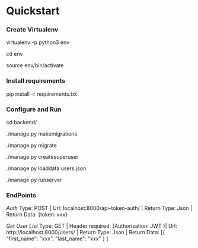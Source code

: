 # Quickstart

### Create Virtualenv

virtualenv -p python3 env

cd env

source env/bin/activate

### Install requirements

pip install -r requirements.txt

### Configure and Run 

cd backend/

./manage.py makemigrations

./manage.py migrate

./manage.py createsuperuser

./manage.py loaddata users.json

./manage.py runserver

### EndPoints

*Auth*
Type: POST | Url: localhost:8000/api-token-auth/ | Return Type: Json | Return Data:  {token: xxx} 

*Get User List*
Type: GET | Header required: {Authorization: JWT <token>}| Url: http://localhost:8000/users/ | Return Type: Json | Return Data:  [{ "first_name": "xxx", "last_name": "xxx" } ]

